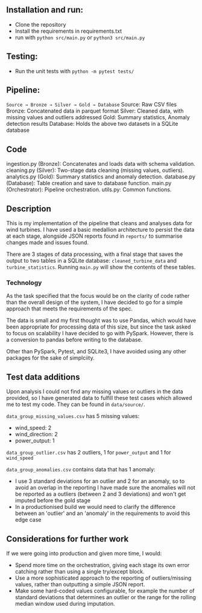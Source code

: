 ## Installation and run:
- Clone the repository
- Install the requirements in requirements.txt
- run with `python src/main.py` or `python3 src/main.py`

## Testing:
- Run the unit tests with `python -m pytest tests/`

## Pipeline:
`Source → Bronze → Silver → Gold → Database`
Source: Raw CSV files
Bronze: Concatenated data in parquet format
Silver: Cleaned data, with missing values and outliers addressed
Gold: Summary statistics, Anomaly detection results 
Database: Holds the above two datasets in a SQLite database

## Code
ingestion.py (Bronze): Concatenates and loads data with schema validation.
cleaning.py (Silver): Two-stage data cleaning (missing values, outliers).
analytics.py (Gold): Summary statistics and anomaly detection.
database.py (Database): Table creation and save to database function.
main.py (Orchestrator): Pipeline orchestration.
utils.py: Common functions.

## Description 
This is my implementation of the pipeline that cleans and analyses data for wind turbines. I have used a basic medallion architecture to persist the data at each stage, alongside JSON reports found in `reports/` to summarise changes made and issues found. 

There are 3 stages of data processing, with a final stage that saves the output to two tables in a SQLite database: `cleaned_turbine_data` and `turbine_statistics`. Running `main.py` will show the contents of these tables.

### Technology
As the task specified that the focus would be on the clarity of code rather than the overall design of the system, I have decided to go for a simple approach that meets the requirements of the spec. 

The data is small and my first thought was to use Pandas, which would have been appropriate for processing data of this size, but since the task asked to focus on scalability I have decided to go with PySpark. However, there is a conversion to pandas before writing to the database.

Other than PySpark, Pytest, and SQLite3, I have avoided using any other packages for the sake of simplciity. 


## Test data additions
Upon analysis I could not find any missing values or outliers in the data provided, so I have generated data to fulfill these test cases which allowed me to test my code. They can be found in `data/source/`. 

`data_group_missing_values.csv` has 5 missing values:
- wind_speed: 2
- wind_direction: 2
- power_output: 1

`data_group_outlier.csv` has 2 outliers, 1 for `power_output` and 1 for `wind_speed`

`data_group_anomalies.csv` contains data that has 1 anomaly:
- I use 3 standard deviations for an outlier and 2 for an anomaly, so to avoid an overlap in the reporting I have made sure the anomalies will not be reported as a outliers (between 2 and 3 deviations) and won't get imputed before the gold stage
- In a productionised build we would need to clarify the difference between an 'outlier' and an 'anomaly' in the requirements to avoid this edge case

## Considerations for further work
If we were going into production and given more time, I would:
- Spend more time on the orchestration, giving each stage its own error catching rather than using a single try/except block.
- Use a more sophisticated approach to the reporting of outliers/missing values, rather than outputting a simple JSON report.
- Make some hard-coded values configurable, for example the number of standard deviations that determines an outlier or the range for the rolling median window used during imputation.